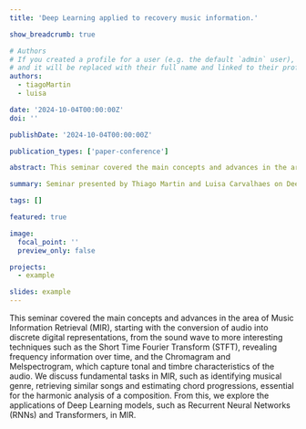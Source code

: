 ```yaml
---
title: 'Deep Learning applied to recovery music information.'

show_breadcrumb: true

# Authors
# If you created a profile for a user (e.g. the default `admin` user), write the username (folder name) here
# and it will be replaced with their full name and linked to their profile.
authors:
  - tiagoMartin
  - luisa

date: '2024-10-04T00:00:00Z'
doi: ''

publishDate: '2024-10-04T00:00:00Z'

publication_types: ['paper-conference']

abstract: This seminar covered the main concepts and advances in the area of ​​Music Information Retrieval (MIR), starting with the conversion of audio into discrete digital representations, from the sound wave to more interesting techniques such as the Short Time Fourier Transform (STFT), revealing frequency information over time, and the Chromagram and Melspectrogram, which capture tonal and timbre characteristics of the audio. We discuss fundamental tasks in MIR, such as identifying musical genre, retrieving similar songs and estimating chord progressions, essential for the harmonic analysis of a composition. From this, we explore the applications of Deep Learning models, such as Recurrent Neural Networks (RNNs) and Transformers, in MIR.

summary: Seminar presented by Thiago Martin and Luisa Carvalhaes on Deep Learning applied to recovery music information. (04/10/2024 at 9:30 AM).

tags: []

featured: true

image:
  focal_point: ''
  preview_only: false

projects:
  - example

slides: example
---
```


<p>This seminar covered the main concepts and advances in the area of ​​Music Information Retrieval (MIR), starting with the conversion of audio into discrete digital representations, from the sound wave to more interesting techniques such as the Short Time Fourier Transform (STFT), revealing frequency information over time, and the Chromagram and Melspectrogram, which capture tonal and timbre characteristics of the audio. We discuss fundamental tasks in MIR, such as identifying musical genre, retrieving similar songs and estimating chord progressions, essential for the harmonic analysis of a composition. From this, we explore the applications of Deep Learning models, such as Recurrent Neural Networks (RNNs) and Transformers, in MIR.</p>